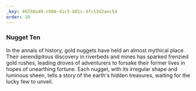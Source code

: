 ```yaml
---
_key: 46558a49-c986-41c5-b01c-4fc13d2aec5d
order: 10
---
```


### Nugget Ten

In the annals of history, gold nuggets have held an almost mythical place. Their serendipitous discovery in riverbeds and mines has sparked frenzied gold rushes, leading droves of adventurers to forsake their former lives in hopes of unearthing fortune. Each nugget, with its irregular shape and luminous sheen, tells a story of the earth's hidden treasures, waiting for the lucky few to unveil.

